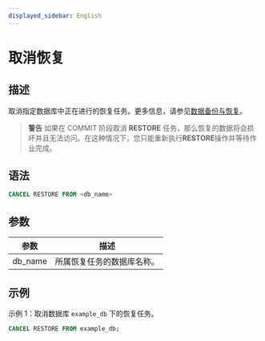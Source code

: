 ```yaml
---
displayed_sidebar: English
---
```


# 取消恢复

## 描述

取消指定数据库中正在进行的恢复任务。更多信息，请参见[数据备份与恢复](../../../administration/Backup_and_restore.md)。

> **警告**
> 如果在 COMMIT 阶段取消 **RESTORE** 任务，那么恢复的数据将会损坏并且无法访问。在这种情况下，您只能重新执行**RESTORE**操作并等待作业完成。

## 语法

```SQL
CANCEL RESTORE FROM <db_name>
```

## 参数

|**参数**|**描述**|
|---|---|
|db_name|所属恢复任务的数据库名称。|

## 示例

示例 1：取消数据库 `example_db` 下的恢复任务。

```SQL
CANCEL RESTORE FROM example_db;
```